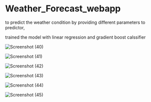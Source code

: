 # Weather_Forecast_webapp
to predict the weather condition by providing different parameters to predictor,

trained the model with linear regression and gradient boost calssifier

![Screenshot (40)](https://user-images.githubusercontent.com/69428460/127650251-dc6c0f3a-7b60-40ef-a57f-bc0e8e4690dd.png)


![Screenshot (41)](https://user-images.githubusercontent.com/69428460/127650373-84925a44-3986-4dbd-bbab-c9fe5caadc90.png)




![Screenshot (42)](https://user-images.githubusercontent.com/69428460/127649907-22e2761a-ef87-467c-b7bd-f8cedd2901b9.png)


![Screenshot (43)](https://user-images.githubusercontent.com/69428460/127649915-a07eed6c-2edc-4e53-9baf-b74154c2733d.png)



![Screenshot (44)](https://user-images.githubusercontent.com/69428460/127649924-0de80fac-b807-4806-88a2-08bd075f7fd8.png)



![Screenshot (45)](https://user-images.githubusercontent.com/69428460/127649931-292606db-8425-49ce-bdf5-840d5a1b643a.png)


